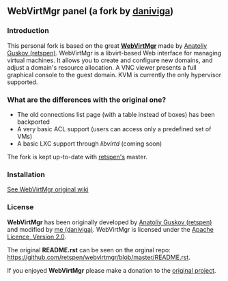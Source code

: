 ## WebVirtMgr panel \(a fork by [daniviga](http://daniele.vigano.me)\)

### Introduction

This personal fork is based on the great [**WebVirtMgr**](https://github.com/retspen/webvirtmgr/) made by [Anatoliy Guskov \(retspen\)](https://github.com/retspen/webvirtmgr). WebVirtMgr is a libvirt-based Web interface for managing virtual machines. It allows you to create and configure new domains, and adjust a domain's resource allocation. A VNC viewer presents a full graphical console to the guest domain. KVM is currently the only hypervisor supported.

### What are the differences with the original one?

* The old connections list page (with a table instead of boxes) has been backported
* A very basic ACL support (users can access only a predefined set of VMs)
* A basic LXC support through _libvirtd_ (coming soon)

The fork is kept up-to-date with [retspen's](https://github.com/retspen) master.

### Installation

[See WebVirtMgr original wiki](https://github.com/retspen/webvirtmgr/wiki/)

### License

**WebVirtMgr** has been originally developed by [Anatoliy Guskov \(retspen\)](https://github.com/retspen) and modified by [me \(daniviga\)](http://daniele.vigano.me).
WebVirtMgr is licensed under the [Apache Licence, Version 2.0](http://www.apache.org/licenses/LICENSE-2.0.html).

The original __README.rst__ can be seen on the orginal repo: https://github.com/retspen/webvirtmgr/blob/master/README.rst.

If you enjoyed **WebVirtMgr** please make a donation to the [original project](https://github.com/retspen/webvirtmgr/).

